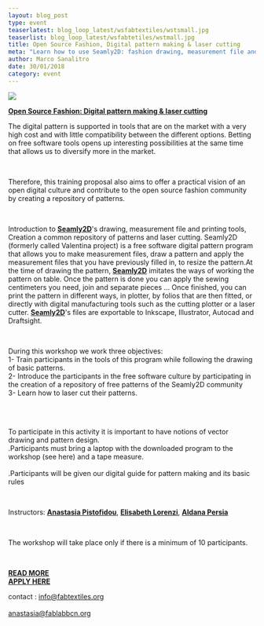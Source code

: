 ```yaml
---
layout: blog_post
type: event
teaserlatest: blog_loop_latest/wsfabtextiles/wstsmall.jpg
teaserlist: blog_loop_latest/wsfabtetiles/wstmall.jpg
title: Open Source Fashion, Digital pattern making & laser cutting
meta: "Learn how to use Seamly2D: fashion drawing, measurement file and printing tools, repository of patterns, laser cutting and much more during this intensive course."
author: Marco Sanalitro
date: 30/01/2018 
category: event
---
```


<img src= "http://www.fablabbcn.org/img/blog/blog_loop_latest/wsfabtextiles/wst1.jpg" align="middle"> 
<br>

<strong><a href="http://fablab.fikket.com/event/moda-de-codigo-abierto-open-source-fashion">Open Source Fashion: Digital pattern making & laser cutting</a></strong>

<p>The digital pattern is supported in tools that are on the market with a very high cost and with little compatibility between the different options. Betting on free software tools opens up interesting possibilities at the same time that allows us to diversify more in the market.</p><br>
<p>Therefore, this training proposal also aims to offer a practical vision of an open digital culture and contribute to the open source fashion community by creating a repository of patterns.  </p><br>
 
<p>Introduction to <strong><a href="https://valentina-project.org/">Seamly2D</a></strong>'s drawing, measurement file and printing tools, Creation a common repository of patterns and laser cutting. 
Seamly2D (formerly called Valentina project) is a free software digital pattern program that allows you to make measurement files, draw a pattern and apply the measurement files that you have previously filled in, to resize the pattern.At the time of drawing the pattern, <strong><a href="https://valentina-project.org/">Seamly2D</a></strong> imitates the ways of working the pattern on table. Once the pattern is done you can apply the sewing centimeters you need, join and separate pieces ...
Once finished, you can print the pattern in different ways, in plotter, by folios that are then fitted, or directly with digital manufacturing tools such as the cutting plotter or a laser cutter. 
<strong><a href="https://valentina-project.org/">Seamly2D</a></strong>'s files are exportable to Inkscape, Illustrator, Autocad and Draftsight.</p><br>
 
<p>During this workshop we work three objectives:<br>
1- Train participants in the tools of this program while following the drawing of basic patterns.<br>
2- Introduce the participants in the free software culture by participating in the creation of a repository of free patterns of the Seamly2D community<br>
3- Learn how to laser cut their patterns.</p><br>
 <br>
<p>To participate in this activity it is important to have notions of vector drawing and pattern design.<br>
.Participants must bring a laptop with the downloaded program to the workshop (see here) and a tape measure.<br><br>
.Participants will be given our digital guide for pattern making and its basic rules</p><br>
 
<p>Instructors: <strong><a href="https://fablabbcn.org/about_us.html">Anastasia Pistofidou</a></strong>, <strong><a href="https://fabtextiles.org/tag/elisabeth-lorenzi/">Elisabeth Lorenzi</a></strong>, <strong><a href="https://fabtextiles.org/tag/elisabeth-lorenzi/">Aldana Persia</a></strong></p><br>
 
<p>The workshop will take place only if there is a minimum of 10 participants.</p><br>

<strong><a href="http://fabtextiles.org/workshop-open-source-fashion/">READ MORE</a></strong>  <br>
<strong><a href="http://fablab.fikket.com/event/moda-de-codigo-abierto-open-source-fashion">APPLY HERE</a></strong> <br>
 
contact : info@fabtextiles.org <br><br>
anastasia@fablabbcn.org <br><br>

